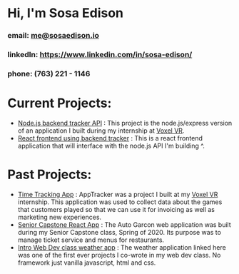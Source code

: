 # Hi, I'm Sosa Edison

### email: me@sosaedison.io
### linkedIn: https://www.linkedin.com/in/sosa-edison/
### phone: (763) 221 - 1146

# Current Projects:

- [Node.js backend tracker API](https://github.com/sosaedison/backend-tracker) 
: This project is the node.js/express version of an application I built during my internship at [Voxel VR](https://www.voxelvrp.com/).
- [React frontend using backend tracker](https://github.com/sosaedison/front-end-tracker)
: This is a react frontend application that will interface with the node.js API I'm building ^.

# Past Projects:

- [Time Tracking App](https://github.com/sosaedison/AppTracker)
: AppTracker was a project I built at my [Voxel VR](https://www.voxelvrp.com/) internship. This application was used to collect data about the games that customers played so that we can use it for invoicing as well as marketing new experiences.
- [Senior Capstone React App](https://github.com/auto-garcon/webui)
: The Auto Garcon web application was built during my Senior Capstone class, Spring of 2020. Its purpose was to manage ticket service and menus for restaurants.
- [Intro Web Dev class weather app](https://github.com/sosaedison/RebeccaSosawebapp)
: The weather application linked here was one of the first ever projects I co-wrote in my web dev class. No framework just vanilla javascript, html and css.
